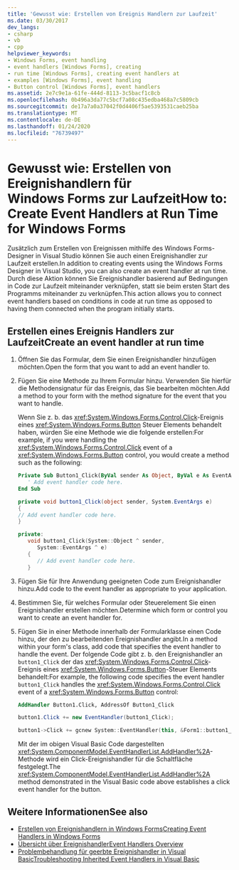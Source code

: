 ```yaml
---
title: 'Gewusst wie: Erstellen von Ereignis Handlern zur Laufzeit'
ms.date: 03/30/2017
dev_langs:
- csharp
- vb
- cpp
helpviewer_keywords:
- Windows Forms, event handling
- event handlers [Windows Forms], creating
- run time [Windows Forms], creating event handlers at
- examples [Windows Forms], event handling
- Button control [Windows Forms], event handlers
ms.assetid: 2e7c9e1a-61fe-444d-8113-3c5bacf1c8cb
ms.openlocfilehash: 0b496a3da77c5bcf7a08c435edba468a7c5809cb
ms.sourcegitcommit: de17a7a0a37042f0d4406f5ae5393531caeb25ba
ms.translationtype: MT
ms.contentlocale: de-DE
ms.lasthandoff: 01/24/2020
ms.locfileid: "76739497"
---
```

# <a name="how-to-create-event-handlers-at-run-time-for-windows-forms"></a><span data-ttu-id="9fb04-102">Gewusst wie: Erstellen von Ereignishandlern für Windows Forms zur Laufzeit</span><span class="sxs-lookup"><span data-stu-id="9fb04-102">How to: Create Event Handlers at Run Time for Windows Forms</span></span>

<span data-ttu-id="9fb04-103">Zusätzlich zum Erstellen von Ereignissen mithilfe des Windows Forms-Designer in Visual Studio können Sie auch einen Ereignishandler zur Laufzeit erstellen.</span><span class="sxs-lookup"><span data-stu-id="9fb04-103">In addition to creating events using the Windows Forms Designer in Visual Studio, you can also create an event handler at run time.</span></span> <span data-ttu-id="9fb04-104">Durch diese Aktion können Sie Ereignishandler basierend auf Bedingungen in Code zur Laufzeit miteinander verknüpfen, statt sie beim ersten Start des Programms miteinander zu verknüpfen.</span><span class="sxs-lookup"><span data-stu-id="9fb04-104">This action allows you to connect event handlers based on conditions in code at run time as opposed to having them connected when the program initially starts.</span></span>

## <a name="create-an-event-handler-at-run-time"></a><span data-ttu-id="9fb04-105">Erstellen eines Ereignis Handlers zur Laufzeit</span><span class="sxs-lookup"><span data-stu-id="9fb04-105">Create an event handler at run time</span></span>

1. <span data-ttu-id="9fb04-106">Öffnen Sie das Formular, dem Sie einen Ereignishandler hinzufügen möchten.</span><span class="sxs-lookup"><span data-stu-id="9fb04-106">Open the form that you want to add an event handler to.</span></span>

2. <span data-ttu-id="9fb04-107">Fügen Sie eine Methode zu Ihrem Formular hinzu. Verwenden Sie hierfür die Methodensignatur für das Ereignis, das Sie bearbeiten möchten.</span><span class="sxs-lookup"><span data-stu-id="9fb04-107">Add a method to your form with the method signature for the event that you want to handle.</span></span>

     <span data-ttu-id="9fb04-108">Wenn Sie z. b. das <xref:System.Windows.Forms.Control.Click>-Ereignis eines <xref:System.Windows.Forms.Button> Steuer Elements behandelt haben, würden Sie eine Methode wie die folgende erstellen:</span><span class="sxs-lookup"><span data-stu-id="9fb04-108">For example, if you were handling the <xref:System.Windows.Forms.Control.Click> event of a <xref:System.Windows.Forms.Button> control, you would create a method such as the following:</span></span>

    ```vb
    Private Sub Button1_Click(ByVal sender As Object, ByVal e As EventArgs)
       ' Add event handler code here.
    End Sub
    ```

    ```csharp
    private void button1_Click(object sender, System.EventArgs e)
    {
    // Add event handler code here.
    }
    ```

    ```cpp
    private:
       void button1_Click(System::Object ^ sender,
          System::EventArgs ^ e)
       {
          // Add event handler code here.
       }
    ```

3. <span data-ttu-id="9fb04-109">Fügen Sie für Ihre Anwendung geeigneten Code zum Ereignishandler hinzu.</span><span class="sxs-lookup"><span data-stu-id="9fb04-109">Add code to the event handler as appropriate to your application.</span></span>

4. <span data-ttu-id="9fb04-110">Bestimmen Sie, für welches Formular oder Steuerelement Sie einen Ereignishandler erstellen möchten.</span><span class="sxs-lookup"><span data-stu-id="9fb04-110">Determine which form or control you want to create an event handler for.</span></span>

5. <span data-ttu-id="9fb04-111">Fügen Sie in einer Methode innerhalb der Formularklasse einen Code hinzu, der den zu bearbeitenden Ereignishandler angibt.</span><span class="sxs-lookup"><span data-stu-id="9fb04-111">In a method within your form's class, add code that specifies the event handler to handle the event.</span></span> <span data-ttu-id="9fb04-112">Der folgende Code gibt z. b. den Ereignishandler an `button1_Click` der das <xref:System.Windows.Forms.Control.Click>-Ereignis eines <xref:System.Windows.Forms.Button>-Steuer Elements behandelt:</span><span class="sxs-lookup"><span data-stu-id="9fb04-112">For example, the following code specifies the event handler `button1_Click` handles the <xref:System.Windows.Forms.Control.Click> event of a <xref:System.Windows.Forms.Button> control:</span></span>

    ```vb
    AddHandler Button1.Click, AddressOf Button1_Click
    ```

    ```csharp
    button1.Click += new EventHandler(button1_Click);
    ```

    ```cpp
    button1->Click += gcnew System::EventHandler(this, &Form1::button1_Click);
    ```

     <span data-ttu-id="9fb04-113">Mit der im obigen Visual Basic Code dargestellten <xref:System.ComponentModel.EventHandlerList.AddHandler%2A>-Methode wird ein Click-Ereignishandler für die Schaltfläche festgelegt.</span><span class="sxs-lookup"><span data-stu-id="9fb04-113">The <xref:System.ComponentModel.EventHandlerList.AddHandler%2A> method demonstrated in the Visual Basic code above establishes a click event handler for the button.</span></span>

## <a name="see-also"></a><span data-ttu-id="9fb04-114">Weitere Informationen</span><span class="sxs-lookup"><span data-stu-id="9fb04-114">See also</span></span>

- [<span data-ttu-id="9fb04-115">Erstellen von Ereignishandlern in Windows Forms</span><span class="sxs-lookup"><span data-stu-id="9fb04-115">Creating Event Handlers in Windows Forms</span></span>](creating-event-handlers-in-windows-forms.md)
- [<span data-ttu-id="9fb04-116">Übersicht über Ereignishandler</span><span class="sxs-lookup"><span data-stu-id="9fb04-116">Event Handlers Overview</span></span>](event-handlers-overview-windows-forms.md)
- [<span data-ttu-id="9fb04-117">Problembehandlung für geerbte Ereignishandler in Visual Basic</span><span class="sxs-lookup"><span data-stu-id="9fb04-117">Troubleshooting Inherited Event Handlers in Visual Basic</span></span>](../../visual-basic/programming-guide/language-features/events/troubleshooting-inherited-event-handlers.md)
